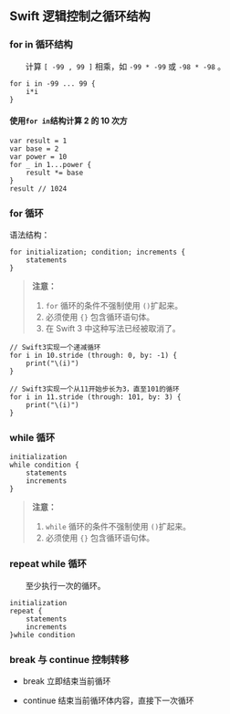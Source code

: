 ## Swift 逻辑控制之循环结构


### for in 循环结构
　　计算 `[ -99 , 99 ]` 相乘，如 `-99 * -99` 或 `-98 * -98` 。
```
for i in -99 ... 99 {
    i*i
}
```
#### 使用`for in`结构计算 2 的 10 次方
```
var result = 1
var base = 2
var power = 10
for _ in 1...power {
    result *= base
}
result // 1024
```

### for 循环

语法结构：
```
for initialization; condition; increments {
	statements
}
```

> **注意：** 
> 1. `for` 循环的条件不强制使用 `()`扩起来。
> 2. 必须使用 `{}` 包含循环语句体。
> 3. 在 Swift 3 中这种写法已经被取消了。

```
// Swift3实现一个递减循环
for i in 10.stride (through: 0, by: -1) {
    print("\(i)")
}

// Swift3实现一个从11开始步长为3，直至101的循环
for i in 11.stride (through: 101, by: 3) {
    print("\(i)")
}
```


### while 循环

```
initialization
while condition {
    statements
    increments
}
```
> **注意：** 
> 1. `while` 循环的条件不强制使用 `()`扩起来。
> 2. 必须使用 `{}` 包含循环语句体。



### repeat while 循环
　　至少执行一次的循环。
```
initialization
repeat {
	statements
    increments
}while condition
```

### break 与 continue 控制转移

* break 立即结束当前循环

* continue 结束当前循环体内容，直接下一次循环